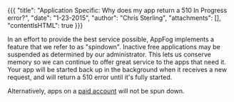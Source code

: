 {{{
  "title": "Application Specific: Why does my app return a 510 In Progress error?",
  "date": "1-23-2015",
  "author": "Chris Sterling",
  "attachments": [],
  "contentIsHTML": true
}}}

<p>In an effort to provide the best service possible, AppFog implements a feature that we refer to as "spindown". Inactive free applications may be suspended as determined by our administrator. This lets us conserve memory so we can continue to offer great service to the apps that need it. Your app will be started back up in the background when it receives a new request, and will return a 510 error until it's fully started.</p>
<p>Alternatively, apps on a <a href="https://www.appfog.com/pricing/">paid account</a> will not be spun down.</p>
